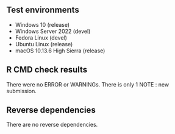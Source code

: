 
## Test environments

* Windows 10 (release)
* Windows Server 2022 (devel)
* Fedora Linux (devel)
* Ubuntu Linux (release)
* macOS 10.13.6 High Sierra (release)

## R CMD check results
There were no ERROR or WARNINGs. 
There is only 1 NOTE : new submission.

## Reverse dependencies
There are no reverse dependencies.
